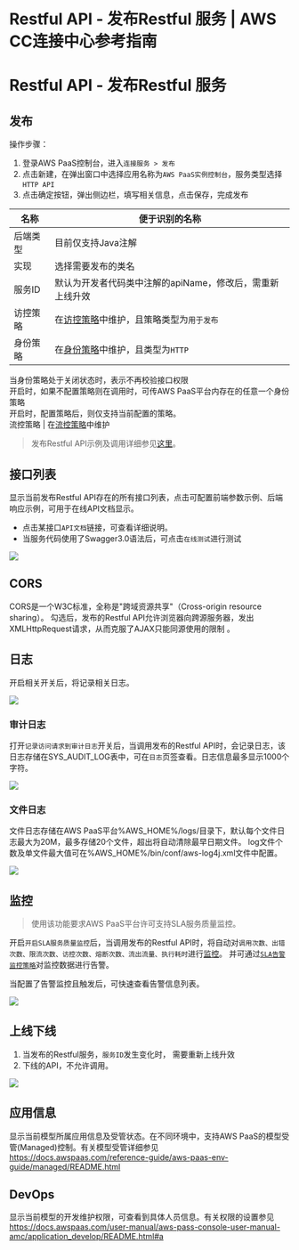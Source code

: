 # Restful API - 发布Restful 服务 | AWS CC连接中心参考指南

# Restful API - 发布Restful 服务

## 发布

操作步骤：

  1. 登录AWS PaaS控制台，进入`连接服务 > 发布`
  2. 点击新建，在弹出窗口中选择应用名称为`AWS PaaS实例控制台`，服务类型选择`HTTP API`
  3. 点击确定按钮，弹出侧边栏，填写相关信息，点击保存，完成发布

名称 | 便于识别的名称  
---|---  
后端类型 | 目前仅支持Java注解  
实现 | 选择需要发布的类名  
服务ID | 默认为开发者代码类中注解的apiName，修改后，需重新上线升效  
访控策略 | 在[访控策略](<../service-center/access.html>)中维护，且策略类型为`用于发布`  
身份策略 | 在[身份策略](<../service-center/service_policy.html>)中维护，且类型为`HTTP`  
当身份策略处于关闭状态时，表示不再校验接口权限  
开启时，如果不配置策略则在调用时，可传AWS PaaS平台内存在的任意一个身份策略  
开启时，配置策略后，则仅支持当前配置的策略。  
流控策略 | 在[流控策略](<../service-center/flow.html>)中维护  
  
> 发布Restful API示例及调用详细参见[这里](<https://docs.awspaas.com/reference-guide/aws-paas-api-guide/appendix/publish_restful_api.html>)。

## 接口列表

显示当前发布Restful API存在的所有接口列表，点击可配置前端参数示例、后端响应示例，可用于在线API文档显示。

  * 点击某接口`API文档`链接，可查看详细说明。
  * 当服务代码使用了Swagger3.0语法后，可点击`在线测试`进行测试

![](https://docs.awspaas.com/reference-guide/aws-paas-cc-reference-guide/fb/restful1.png)

## CORS

CORS是一个W3C标准，全称是"跨域资源共享"（Cross-origin resource sharing）。 勾选后，发布的Restful API允许浏览器向跨源服务器，发出XMLHttpRequest请求，从而克服了AJAX只能同源使用的限制 。

## 日志

开启相关开关后，将记录相关日志。

![](https://docs.awspaas.com/reference-guide/aws-paas-cc-reference-guide/fb/web3.png)

### 审计日志

打开`记录访问请求到审计日志`开关后，当调用发布的Restful API时，会记录日志，该日志存储在SYS_AUDIT_LOG表中，可在`日志`页签查看。日志信息最多显示1000个字符。

![](https://docs.awspaas.com/reference-guide/aws-paas-cc-reference-guide/fb/log.png)

### 文件日志

文件日志存储在AWS PaaS平台%AWS_HOME%/logs/目录下，默认每个文件日志最大为20M，最多存储20个文件，超出将自动清除最早日期文件。 log文件个数及单文件最大值可在%AWS_HOME%/bin/conf/aws-log4j.xml文件中配置。

![](https://docs.awspaas.com/reference-guide/aws-paas-cc-reference-guide/tech-adapters/log1.png)

## 监控

> 使用该功能要求AWS PaaS平台许可支持SLA服务质量监控。

开启`开启SLA服务质量监控`后，当调用发布的Restful API时，将自动对`调用次数、出错次数、限流次数、访控次数、熔断次数、流出流量、执行耗时`进行[监控](<../jk>)。 并可通过[`SLA告警监控策略`](<../service-center/sla.html>)对监控数据进行告警。

当配置了告警监控且触发后，可快速查看告警信息列表。

![](https://docs.awspaas.com/reference-guide/aws-paas-cc-reference-guide/fb/web5.png)

## 上线下线

  1. 当发布的Restful服务，`服务ID`发生变化时， 需要重新上线升效
  2. 下线的API，不允许调用。

![](https://docs.awspaas.com/reference-guide/aws-paas-cc-reference-guide/fb/online.png)

## 应用信息

显示当前模型所属应用信息及受管状态。在不同环境中，支持AWS PaaS的模型受管(Managed)控制。有关模型受管详细参见<https://docs.awspaas.com/reference-guide/aws-paas-env-guide/managed/README.html>

## DevOps

显示当前模型的开发维护权限，可查看到具体人员信息。有关权限的设置参见<https://docs.awspaas.com/user-manual/aws-pass-console-user-manual-amc/application_develop/README.html#a>
